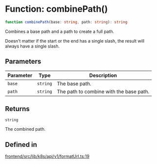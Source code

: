 # Function: combinePath()

```ts
function combinePath(base: string, path: string): string
```

Combines a base path and a path to create a full path.

Doesn't matter if the start or the end has a single slash, the result will always have a single slash.

## Parameters

| Parameter | Type | Description |
| ------ | ------ | ------ |
| `base` | `string` | The base path. |
| `path` | `string` | The path to combine with the base path. |

## Returns

`string`

The combined path.

## Defined in

[frontend/src/lib/k8s/api/v1/formatUrl.ts:19](https://github.com/headlamp-k8s/headlamp/blob/2481a1c9f2b4a69a9320466e7a455215b14b97b0/frontend/src/lib/k8s/api/v1/formatUrl.ts#L19)
